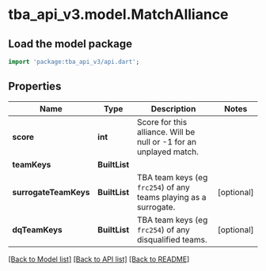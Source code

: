 # tba_api_v3.model.MatchAlliance

## Load the model package
```dart
import 'package:tba_api_v3/api.dart';
```

## Properties
Name | Type | Description | Notes
------------ | ------------- | ------------- | -------------
**score** | **int** | Score for this alliance. Will be null or -1 for an unplayed match. | 
**teamKeys** | **BuiltList<String>** |  | 
**surrogateTeamKeys** | **BuiltList<String>** | TBA team keys (eg `frc254`) of any teams playing as a surrogate. | [optional] 
**dqTeamKeys** | **BuiltList<String>** | TBA team keys (eg `frc254`) of any disqualified teams. | [optional] 

[[Back to Model list]](../README.md#documentation-for-models) [[Back to API list]](../README.md#documentation-for-api-endpoints) [[Back to README]](../README.md)


